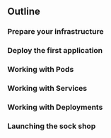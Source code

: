 ## Outline

### Prepare your infrastructure
### Deploy the first application
### Working with Pods
### Working with Services
### Working with Deployments
### Launching the sock shop